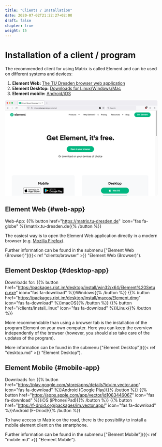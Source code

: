 ```yaml
---
title: "Clients / Installation"
date: 2020-07-02T21:22:27+02:00
draft: false
chapter: true
weight: 15
---
```


# Installation of a client / program

The recommended client for using Matrix is called Element and can be used on different systems and devices:
1. **Element Web:** [The TU Dresden browser web application](#web-app)
1. **Element Desktop:** [Downloads for Linux/Windows/Mac](#desktop-app)
1. **Element mobile:** [Android/iOS](#mobile-app)

![Element page for client download](images/12_Element-Download.png)

## Element Web {#web-app}

Web-App: {{% button href="https://matrix.tu-dresden.de" icon="fas fa-globe" %}}matrix.tu-dresden.de{{% /button %}}

The easiest way is to open the Element Web application directly in a modern browser (e.g. [Mozilla Firefox](https://www.mozilla.org/de/firefox/)).

Further information can be found in the submenu ["Element Web (Browser)"]({{< ref "clients/browser" >}} "Element Web (Browser)").

## Element Desktop {#desktop-app}

Downloads for: {{% button href="https://packages.riot.im/desktop/install/win32/x64/Element%20Setup.exe" icon="fas fa-download" %}}Windows{{% /button %}} {{% button href="https://packages.riot.im/desktop/install/macos/Element.dmg" icon="fas fa-download" %}}macOS{{% /button %}} {{% button href="/clients/install_linux" icon="fas fa-download" %}}Linux{{% /button %}}

More recommendable than using a browser tab is the installation of the program Element on your own computer. Here you can keep the overview independently of the browser (however, you should also take care of the updates of the program).

More information can be found in the submenu ["Element Desktop"]({{< ref "desktop.md" >}} "Element Desktop").

## Element Mobile {#mobile-app}

Downloads for: {{% button href="https://play.google.com/store/apps/details?id=im.vector.app" icon="fas fa-download" %}}Android (Google Play){{% /button %}} {{% button href="https://apps.apple.com/app/vector/id1083446067" icon="fas fa-download" %}}iOS (iPhone/iPad){{% /button %}} {{% button href="https://f-droid.org/packages/im.vector.app/" icon="fas fa-download" %}}Android (F-Driod){{% /button %}}

To have access to Matrix on the road, there is the possibility to install a mobile element client on the smartphone.

Further information can be found in the submenu ["Element Mobile"]({{< ref "mobile.md" >}} "Element Mobile").
